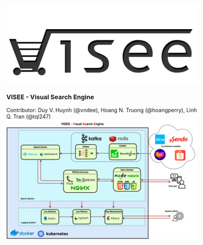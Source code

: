 ![](imgs/logo.png)
### VISEE - Visual Search Engine

Contributor: Duy V. Huynh (@vndee), Hoang N. Truong (@hoangperry), Linh Q. Tran (@tql247)
![System Architecture](imgs/visee.png)